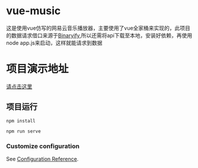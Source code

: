 # vue-music
这是使用vue仿写的网易云音乐播放器，主要使用了vue全家桶来实现的，此项目的数据请求借口来源于[Binaryify](https://github.com/Binaryify/NeteaseCloudMusicApi),所以还需将api下载至本地，安装好依赖，再使用 node app.js来启动，这样就能请求到数据

# 项目演示地址
[请点击这里](118.31.76.125)

## 项目运行
```
npm install
```
```
npm run serve
```


### Customize configuration
See [Configuration Reference](https://cli.vuejs.org/config/).
